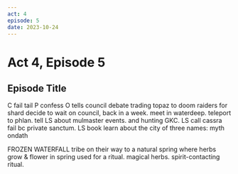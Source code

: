 ```yaml
---
act: 4
episode: 5
date: 2023-10-24
---
```

# Act 4, Episode 5
## Episode Title
C fail tail
P confess
O tells council
debate trading topaz to doom raiders for shard
decide to wait on council, back in a week. meet in waterdeep.
teleport to phlan. tell LS about mulmaster events. and hunting GKC.
LS call cassra fail bc private sanctum.
LS book learn about the city of three names: myth ondath

FROZEN WATERFALL
tribe on their way to a natural spring where herbs grow & flower in spring used for a ritual. magical herbs. spirit-contacting ritual.